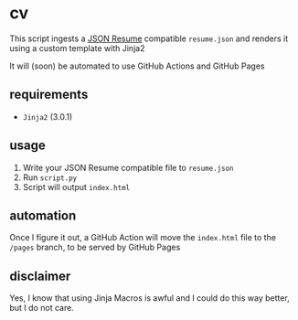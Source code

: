 # cv

This script ingests a [JSON Resume](https://jsonresume.org/) compatible `resume.json` and renders it using a custom template with Jinja2

It will (soon) be automated to use GitHub Actions and GitHub Pages

## requirements

- `Jinja2` (3.0.1)

## usage

1. Write your JSON Resume compatible file to `resume.json`
2. Run `script.py`
3. Script will output `index.html`

## automation

Once I figure it out, a GitHub Action will move the `index.html` file to the `/pages` branch, to be served by GitHub Pages

## disclaimer

Yes, I know that using Jinja Macros is awful and I could do this way better, but I do not care.
